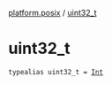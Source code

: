 [platform.posix](index.md) / [uint32_t](./uint32_t.md)

# uint32_t

`typealias uint32_t = `[`Int`](https://kotlinlang.org/api/latest/jvm/stdlib/kotlin/-int/index.html)